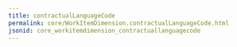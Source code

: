 ```yaml
---
title: contractualLanguageCode
permalink: core/WorkItemDimension.contractualLanguageCode.html
jsonid: core_workitemdimension_contractuallanguagecode
---
```


